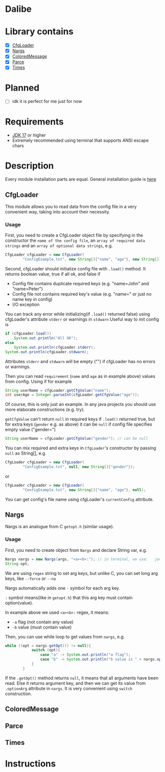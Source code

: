 #     Dalibe

# Library contains
- [x] [CfgLoader](#cfgloader)
- [x] [Nargs](#nargs)
- [x] [ColoredMessage](#coloredmessage)
- [x] [Parce](#parce)
- [x] [Times](#times)

# Planned
- [ ] idk it is perfect for me just for now

# Requirements
- [JDK 17](https://www.oracle.com/uk/java/technologies/downloads/) or higher
- Extremely recommended using terminal that supports ANSI escape chars

# Description
Every module installation parts are equal. General installation guide is [here](#instructions)
## CfgLoader
This module allows you to read data from the config file in a very convenient way, taking into account their necessity.
### Usage
First, you need to create a CfgLoader object file by specifying in the constructor the `name of the config file`, an `array of required data strings` and an `array of optional data strings`, e.g.
```Java
CfgLoader cfgLoader = new CfgLoader(
        "ConfigExample.txt", new String[]{"name", "age"}, new String[]{"gender"});
```
Second, cfgLoader should initialize config file with `.load()` method. It returns boolean value, true if all ok, and false if
- Config file contains duplicate required keys (e.g. "name=John" and "name=Peter")
- Config file not contains required key's value (e.g. "name=" or just no name key in config)
- I/O exception


You can track any error while initializing(if `.load()` returned false) using cfgLoader's attribute `stderr` or warnings in `stdwarn`
Useful way to init config is
```Java
if (cfgLoader.load()) 
    System.out.println("All OK");
else 
    System.out.println(cfgLoader.stderr);
System.out.println(cfgLoader.stdwarn);
```
Attributes `stderr` and `stdwarn` will be empty ("") if cfgLoader has no errors or warnings.

Then you can read `requirement` (`name` and `age` as in example above) values from config. Using if for example
```Java
String userName = cfgLoader.getCfgValue("name");
int userAge = Integer.parseInt(cfgLoader.getCfgValue("age"));
```
Of course, this is only just an example. In any java projects you should use more elaborate constructions (e.g. try).

`getCfgValue` can't return `null` in required keys if `.load()` returned true, but for extra keys (`gender` e.g. as above) it can be `null` if config file specifies empty value ("gender=")

```Java
String userName = cfgLoader.getCfgValue("gender"); // can be null
```

You can mix required and extra keys in `CfgLoader`'s constructor  by passing `null` as String[], e.g.
```Java
CfgLoader cfgLoader = new CfgLoader(
        "ConfigExample.txt", null, new String[]{"gender"});
```
or
```Java
CfgLoader cfgLoader = new CfgLoader(
        "ConfigExample.txt", new String[]{"name", "age"}, null);
```

You can get config's file name using cfgLoader's `currentConfig` attribute.

## Nargs
Nargs is an analogue from C `getopt.h` (similar usage).
### Usage
First, you need to create object from `Nargs` and declare String var, e.g.
```Java
Nargs nargs = new Nargs(args, "<a><b>:"); // in terminal, we use:   java -jar program.jar -a -b 12
String opt;
```
We are using `regex` string to set arg keys, but unlike C, you can set long arg keys, like `--force` or `--no`

Nargs automatically adds one `-` symbol for each arg key.

`:` symbol means(like in `getopt.h`) that this arg key must contain option(value).

In example above we used `<a><b>:` regex, it means:
- `-a` flag (not contain any value)
- `-b` value (must contain value)

Then, you can use while loop to get values from `nargs`, e.g.
```Java
while ((opt = nargs.getOpt()) != null){
            switch (opt){
                case "a" -> System.out.println("a flag");
                case "b" -> System.out.println("b value is " + nargs.optionArg);
            }
        }
```
If the `.getOpt()` method returns `null`, it means that all arguments have been read. Else it returns argument key, and then we can get its value from `.optionArg` attribute in `nargs`. It is very convenient using `switch` construction.

## ColoredMessage
## Parce
## Times


# Instructions



